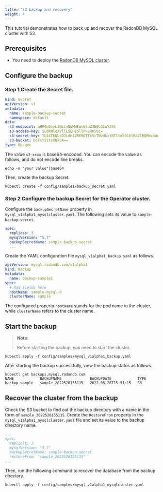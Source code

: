 ```yaml
---
title: "S3 backup and recovery"
weight: 4
---
```


This tutorial demonstrates how to back up and recover the RadonDB MySQL cluster with S3.

## Prerequisites
* You need to deploy the [RadonDB MySQL cluster](../../installation/on_kubernetes).

## Configure the backup

### Step 1 Create the Secret file.
```yaml
kind: Secret
apiVersion: v1
metadata:
  name: sample-backup-secret
  namespace: default
data:
  s3-endpoint: aHR0cDovL3MzLnNoMWEucWluZ3N0b3IuY29t
  s3-access-key: SEdKWldXVllLSENISllFRERKSUc=
  s3-secret-key: TU44TkNUdDJLdHlZREROTTc5cTNwdkxtNTlteE01blRaZlRQMWxoag==
  s3-bucket: bGFsYS1teXNxbA==
type: Opaque

```
The value `s3-xxxx` is base64-encoded. You can encode the value as follows, and do not encode line breaks.

```shell
echo -n "your value"|base64
```
Then, create the backup Secret.
```shell
kubectl create -f config/samples/backup_secret.yaml
```

### Step 2 Configure the backup Secret for the Operator cluster.
Configure the `backupSecretName` property in `mysql_v1alpha1_mysqlcluster.yaml`. The following sets its value to `sample-backup-secret`.

```yaml
spec:
  replicas: 3
  mysqlVersion: "5.7"
  backupSecretName: sample-backup-secret
  ...
```
Create the YAML configuration file `mysql_v1alpha1_backup.yaml` as follows.

```yaml
apiVersion: mysql.radondb.com/v1alpha1
kind: Backup
metadata:
  name: backup-sample1
spec:
  # Add fields here
  hostName: sample-mysql-0
  clusterName: sample

```

The configured property `hostName` stands for the pod name in the cluster, while `clusterName` refers to the cluster name.

## Start the backup

> **Note:**
> 
> Before starting the backup, you need to start the cluster.

```shell
kubectl apply -f config/samples/mysql_v1alpha1_backup.yaml
```

After starting the backup successfully, view the backup status as follows.

```shell
kubectl get backups.mysql.radondb.com 
NAME            BACKUPNAME             BACKUPDATE            TYPE
backup-sample   sample_2022526155115   2022-05-26T15:51:15   S3
```

## Recover the cluster from the backup
Check the S3 bucket to find out the backup directory with a name in the form of `sample_2022526155115`. Create the `RestoreFrom` property in the `mysql_v1alpha1_mysqlcluster.yaml` file and set its value to the backup directory name.

```yaml
...
spec:
  replicas: 3
  mysqlVersion: "5.7"
  backupSecretName: sample-backup-secret
  restoreFrom: "sample_2022526155115"
...
```
Then, run the following command to recover the database from the backup directory.

```shell
kubectl apply -f config/samples/mysql_v1alpha1_mysqlcluster.yaml     
```